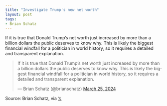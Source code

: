 ```yaml
---
title: "Investigate Trump's new net worth"
layout: post
tags:
- Brian Schatz
---
```


If it is true that Donald Trump’s net worth just increased by more than a billion dollars the public deserves to know why. This is likely the biggest financial windfall for a politician in world history, so it requires a detailed and transparent explanation.

<blockquote class="twitter-tweet"><p lang="en" dir="ltr">If it is true that Donald Trump’s net worth just increased by more than a billion dollars the public deserves to know why. This is likely the biggest financial windfall for a politician in world history, so it requires a detailed and transparent explanation.</p>&mdash; Brian Schatz (@brianschatz) <a href="https://twitter.com/brianschatz/status/1772385462742642817?ref_src=twsrc%5Etfw">March 25, 2024</a></blockquote> <script async src="https://platform.twitter.com/widgets.js" charset="utf-8"></script>

Source: Brian Schatz, via [𝕏](https://x.com)
